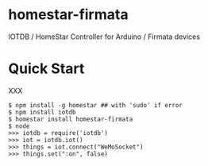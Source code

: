 # homestar-firmata

IOTDB / HomeStar Controller for Arduino / Firmata devices

# Quick Start

XXX

	$ npm install -g homestar ## with 'sudo' if error
	$ npm install iotdb
	$ homestar install homestar-firmata
	$ node
	>>> iotdb = require('iotdb')
	>>> iot = iotdb.iot()
	>>> things = iot.connect("WeMoSocket")
	>>> things.set(":on", false)

